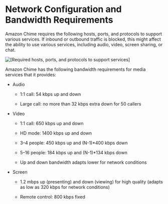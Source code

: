 # Network Configuration and Bandwidth Requirements<a name="network-config"></a>

Amazon Chime requires the following hosts, ports, and protocols to support various services\. If inbound or outbound traffic is blocked, this might affect the ability to use various services, including audio, video, screen sharing, or chat\. 

![\[Required hosts, ports, and protocols to support services\]](http://docs.aws.amazon.com/chime/latest/ag/images/hosts.PNG)

Amazon Chime has the following bandwidth requirements for media services that it provides:

+ Audio 

  + 1:1 call: 54 kbps up and down

  + Large call: no more than 32 kbps extra down for 50 callers

+ Video

  + 1:1 call: 650 kbps up and down

  + HD mode: 1400 kbps up and down

  + 3–4 people: 450 kbps up and \(N\-1\)\*400 kbps down

  + 5–16 people: 184 kbps up and \(N\-1\)\*134 kbps down

  + Up and down bandwidth adapts lower for network conditions

+ Screen

  + 1\.2 mbps up \(presenting\) and down \(viewing\) for high quality \(adapts as low as 320 kbps for network conditions\)

  + Remote control: 800 kbps fixed